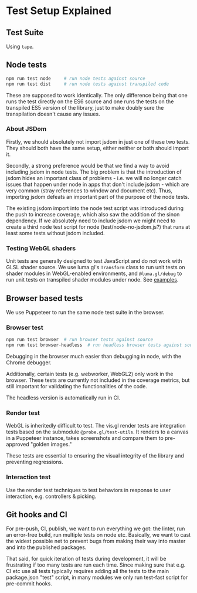 # Test Setup Explained

## Test Suite

Using `tape`.


## Node tests

```bash
npm run test node     # run node tests against source
npm run test dist     # run node tests against transpiled code
```

These are supposed to work identically. The only difference being that one runs the test directly on the ES6 source and one runs the tests on the transpiled ES5 version of the library, just to make doubly sure the transpilation doesn't cause any issues. 

### About JSDom

Firstly, we should absolutely not import jsdom in just one of these two tests. They should both have the same setup, either neither or both should import it.

Secondly, a strong preference would be that we find a way to avoid including jsdom in node tests. The big problem is that the introduction of jsdom hides an important class of problems - i.e. we will no longer catch issues that happen under node in apps that don't include jsdom - which are very common (stray references to window and document etc). Thus, importing jsdom defeats an important part of the purpose of the node tests.

The existing jsdom import into the node test script was introduced during the push to increase coverage, which also saw the addition of the sinon dependency.
If we absolutely need to include jsdom we might need to create a third node test script for node (test/node-no-jsdom.js?) that runs at least some tests without jsdom included.

### Testing WebGL shaders

Unit tests are generally designed to test JavaScript and do not work with GLSL shader source. We use luma.gl's `Transform` class to run unit tests on shader modules in WebGL-enabled environments, and `@luma.gl/debug` to run unit tests on transpiled shader modules under node. See [examples](https://www.github.com/visgl/deck.gl/test/modules/core/shaderlib/project).


## Browser based tests

We use Puppeteer to run the same node test suite in the browser.

### Browser test

```bash
npm run test browser  # run browser tests against source
npm run test browser-headless  # run headless browser tests against source
```

Debugging in the browser much easier than debugging in node, with the Chrome debugger.

Additionally, certain tests (e.g. webworker, WebGL2) only work in the browser. These tests are currently not included in the coverage metrics, but still important for validating the functionalities of the code.

The headless version is automatically run in CI.


### Render test

WebGL is inheritedly difficult to test. The vis.gl render tests are integration tests based on the submodule `@probe.gl/test-utils`. It renders to a canvas in a Puppeteer instance, takes screenshots and compare them to pre-approved "golden images."

These tests are essential to ensuring the visual integrity of the library and preventing regressions.


### Interaction test

Use the render test techniques to test behaviors in response to user interaction, e.g. controllers & picking.


## Git hooks and CI

For pre-push, CI, publish, we want to run everything we got: the linter, run an error-free build, run multiple tests on node etc. Basically, we want to cast the widest possible net to prevent bugs from making their way into master and into the published packages.

That said, for quick iteration of tests during development, it will be frustrating if too many tests are run each time. Since making sure that e.g. CI etc use all tests typically requires adding all the tests to the main package.json "test" script, in many modules we only run test-fast script for pre-commit hooks.
